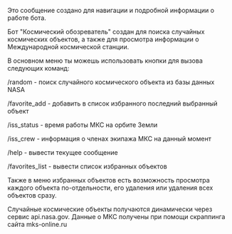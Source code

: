 Это сообщение создано для навигации и подробной информации о работе бота.

Бот "Космический обозреватель" создан для поиска случайных космических объектов, а также для просмотра информации о Международной космической станции.

В основном меню ты можешь использовать кнопки для вызова следующих команд:

/random - поиск случайного космического объекта из базы данных NASA

/favorite_add - добавить в список избранного последний выбранный объект

/iss_status - время работы МКС на орбите Земли

/iss_crew - информация о членах экипажа МКС на данный момент

/help - вывести текущее сообщение

/favorites_list - вывести список избранных объектов

Также в меню избранных объектов есть возможность просмотра каждого объекта по-отдельности, его удаления или удаления всех объектов сразу.


Случайные космические объекты получаются динамически через сервис api.nasa.gov.
Данные о МКС получены при помощи скраппинга сайта mks-online.ru


